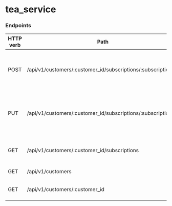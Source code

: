 # tea_service


### Endpoints

HTTP verb   | Path                                                          | Use
------------|---------------------------------------------------------------|-------------------------------------------
POST        | /api/v1/customers/:customer_id/subscriptions/:subscription_id | Subscribe a customer to a tea subscription, and create a subscription
PUT         | /api/v1/customers/:customer_id/subscriptions/:subscription_id | Update a customer's tea subscription status to ordered, or canceled)
GET         | /api/v1/customers/:customer_id/subscriptions                 | See customer's total subscriptions
GET         | /api/v1/customers                                            | View all customer's
GET         | /api/v1/customers/:customer_id                               | View one customer's info
